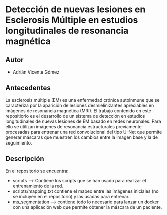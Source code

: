 # Detección de nuevas lesiones en Esclerosis Múltiple en estudios longitudinales de resonancia magnética

## Autor
+ Adrián Vicente Gómez

## Antecedentes
La esclerosis múltiple (EM) es una enfermedad crónica autoinmune que se caracteriza por la aparición de lesiones desmielinizantes apreciables en imágenes de resonancia magnética (MRI).
El trabajo contenido en este repositiorio es el desarrollo de un sistema de detección en estudios longitudinales de nuevas lesiones de EM basado en redes neuronales. Para ello se utilizan imágenes de resonancia estructurales previamente procesadas para entrenar una red convolucional del tipo U-Net que permite generar máscaras que muestren los cambios entre la imagen base y la de seguimiento.

## Descripción
En el repositorio se encuentra:
+ scripts --> Contiene los scripts que se han usado para realizar el entrenamiento de la red.
+ scripts/mapping.txt contiene el mapeo entre las imágenes iniciales (no se incluyen en el repositorio) y las usadas para entrenar.
+ ms_segmentation --> contiene todo lo necesario para lanzar un docker con una aplicación web que permite obtener la máscara de un paciente.
